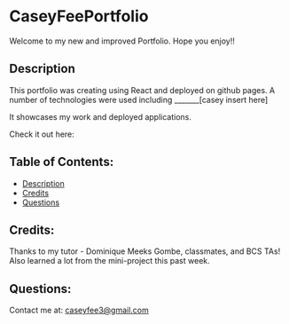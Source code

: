 # CaseyFeePortfolio

Welcome to my new and improved Portfolio. Hope you enjoy!!

## Description

This portfolio was creating using React and deployed on github pages. A number of technologies were used including _______[casey insert here]


It showcases my work and deployed applications. 

Check it out here:


## Table of Contents: 
- [Description](#description) 
- [Credits](#credits) 
- [Questions](#questions)

## Credits: 
Thanks to my tutor - Dominique Meeks Gombe, classmates, and BCS TAs! Also learned a lot from the mini-project this past week.

## Questions:
Contact me at: caseyfee3@gmail.com


